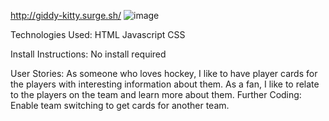  http://giddy-kitty.surge.sh/
![image](https://user-images.githubusercontent.com/79816378/116829885-2b86bc00-ab6c-11eb-93d6-a890f5a0f160.png)

Technologies Used: HTML Javascript CSS

Install Instructions: No install required

User Stories: As someone who loves hockey, I like to have player cards for the players with interesting information about them. As a fan, I like to relate to the players on the team and learn more about them.
Further Coding: Enable team switching to get cards for another team.
